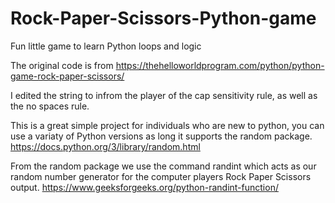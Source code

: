 # Rock-Paper-Scissors-Python-game
Fun little game to learn Python loops and logic

The original code is from https://thehelloworldprogram.com/python/python-game-rock-paper-scissors/

I edited the string to infrom the player of the cap sensitivity rule, as well as the no spaces rule.

This is a great simple project for individuals who are new to python, you can use a variaty of Python versions as long it supports the random package. https://docs.python.org/3/library/random.html

From the random package we use the command randint which acts as our random number generator for the computer players Rock Paper Scissors output.
https://www.geeksforgeeks.org/python-randint-function/
